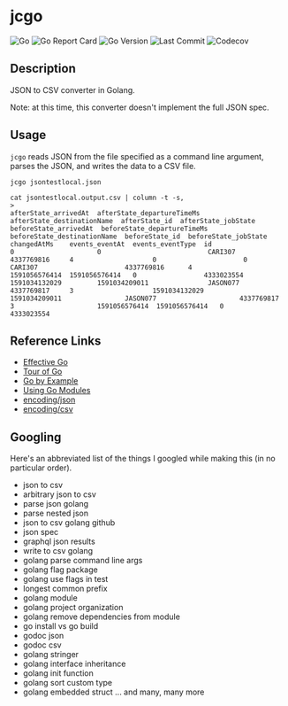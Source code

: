 # jcgo

![Go](https://github.com/ecshreve/jcgo/workflows/Go/badge.svg?branch=master)
![Go Report Card](https://goreportcard.com/badge/github.com/ecshreve/jcgo) 
![Go Version](https://img.shields.io/github/go-mod/go-version/ecshreve/jcgo) 
![Last Commit](https://img.shields.io/github/last-commit/ecshreve/jcgo)
![Codecov](https://img.shields.io/codecov/c/github/ecshreve/jcgo)

## Description

JSON to CSV converter in Golang. 

Note: at this time, this converter doesn't implement the full JSON spec.

## Usage

`jcgo` reads JSON from the file specified as a command line argument, parses the JSON, and writes the data to a CSV file.

```{bash}
jcgo jsontestlocal.json
```

```{bash}
cat jsontestlocal.output.csv | column -t -s,
>
afterState_arrivedAt  afterState_departureTimeMs  afterState_destinationName  afterState_id  afterState_jobState  beforeState_arrivedAt  beforeState_departureTimeMs  beforeState_destinationName  beforeState_id  beforeState_jobState  changedAtMs    events_eventAt  events_eventType  id
0                     0                           CARI307                     4337769816     4                    0                      0                            CARI307                      4337769816      4                     1591056576414  1591056576414   0                 4333023554
1591034132029         1591034209011               JASON077                    4337769817     3                    1591034132029          1591034209011                JASON077                     4337769817      3                     1591056576414  1591056576414   0                 4333023554
```

## Reference Links

- [Effective Go](https://golang.org/doc/effective_go.html)
- [Tour of Go](https://tour.golang.org/list)
- [Go by Example](https://gobyexample.com/)
- [Using Go Modules](https://blog.golang.org/using-go-modules)
- [encoding/json](https://golang.org/pkg/encoding/json/)
- [encoding/csv](https://golang.org/pkg/encoding/csv/)

## Googling

Here's an abbreviated list of the things I googled while making this (in no particular order).

- json to csv
- arbitrary json to csv
- parse json golang
- parse nested json
- json to csv golang github
- json spec
- graphql json results
- write to csv golang
- golang parse command line args
- golang flag package
- golang use flags in test
- longest common prefix
- golang module
- golang project organization
- golang remove dependencies from module
- go install vs go build
- godoc json
- godoc csv
- golang stringer
- golang interface inheritance
- golang init function
- golang sort custom type
- golang embedded struct
  ...
  and many, many more
